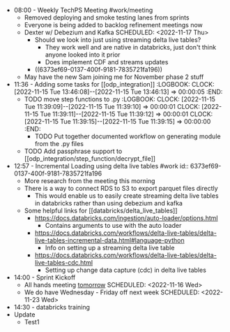 - 08:00 - Weekly TechPS Meeting #work/meeting
	- Removed deploying and smoke testing lanes from sprints
	- Everyone is being added to backlog refinement meetings now
	- Dexter w/ Debezium and Kafka
	  SCHEDULED: <2022-11-17 Thu>
		- Should we look into just using streaming delta live tables?
			- They work well and are native in databricks, just don't think anyone looked into it prior
			- Does implement CDF and streams updates
		- ((6373ef69-0137-400f-9181-7835721fa196))
	- May have the new Sam joining me for November phase 2 stuff
- 11:36 - Adding some tasks for [[odp_integration]]
  :LOGBOOK:
  CLOCK: [2022-11-15 Tue 13:46:08]--[2022-11-15 Tue 13:46:13] =>  00:00:05
  :END:
	- TODO move step functions to .py
	  :LOGBOOK:
	  CLOCK: [2022-11-15 Tue 11:39:09]--[2022-11-15 Tue 11:39:10] =>  00:00:01
	  CLOCK: [2022-11-15 Tue 11:39:11]--[2022-11-15 Tue 11:39:12] =>  00:00:01
	  CLOCK: [2022-11-15 Tue 11:39:15]--[2022-11-15 Tue 11:39:15] =>  00:00:00
	  :END:
		- TODO Put together documented workflow on generating module from the .py files
	- TODO Add passphrase support to [[odp_integration/step_function/decrypt_file]]
- 12:57 - Incremental Loading using delta live tables #work
  id:: 6373ef69-0137-400f-9181-7835721fa196
	- More research from the meeting this morning
	- There is a way to connect RDS to S3 to export parquet files directly
		- This would enable us to easily create streaming delta live tables in databricks rather than using debezium and kafka
	- Some helpful links for [[databricks/delta_live_tables]]
		- https://docs.databricks.com/ingestion/auto-loader/options.html
			- Contains arguments to use with the auto loader
		- https://docs.databricks.com/workflows/delta-live-tables/delta-live-tables-incremental-data.html#language-python
			- Info on setting up a streaming delta live table
		- https://docs.databricks.com/workflows/delta-live-tables/delta-live-tables-cdc.html
			- Setting up change data capture (cdc) in delta live tables
- 14:00 - Sprint Kickoff
	- All hands meeting [tomorrow]([[20221116]])
	  SCHEDULED: <2022-11-16 Wed>
	- We do have Wednesday - Friday off next week
	  SCHEDULED: <2022-11-23 Wed>
- 14:30 - databricks training
- Update
	- Test1